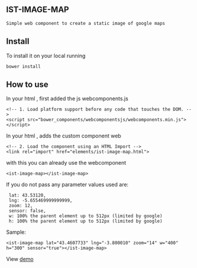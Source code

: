 ## IST-IMAGE-MAP
	Simple web component to create a static image of google maps

## Install

To install it on your local running

	bower install

## How to use

In your html , first added the js webcomponents.js

	<!-- 1. Load platform support before any code that touches the DOM. -->
    <script src="bower_components/webcomponentsjs/webcomponents.min.js"></script>

In your html , adds the custom component web

    <!-- 2. Load the component using an HTML Import -->
    <link rel="import" href="elements/ist-image-map.html">

with this you can already use the webcomponent

 	<ist-image-map></ist-image-map>

If you do not pass any parameter values ​​used are:

	 lat: 43.53120,
     lng: -5.655469999999999,
     zoom: 12,
     sensor: false,
     w: 100% the parent element up to 512px (limited by google) 
     h: 100% the parent element up to 512px (limited by google) 

Sample:

	<ist-image-map lat="43.4607733" lng="-3.800010" zoom="14" w="400" h="300" sensor="true"></ist-image-map>

View [demo](https://isiat.github.io/ist-image-map) 
